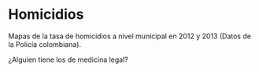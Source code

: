 # Homicidios

Mapas de la tasa de homicidios a nivel municipal en 2012 y 2013 (Datos de la Policía colombiana).

¿Alguien tiene los de medicina legal?
